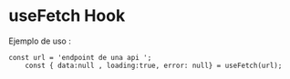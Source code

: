 # useFetch Hook

Ejemplo de uso : 
```
const url = 'endpoint de una api ';
    const { data:null , loading:true, error: null} = useFetch(url);
```